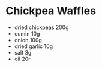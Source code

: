 # Chickpea Waffles

* dried chickpeas 200g
* cumin 10g
* onion 100g
* dried garlic 10g
* salt 3g
* oil 20г
